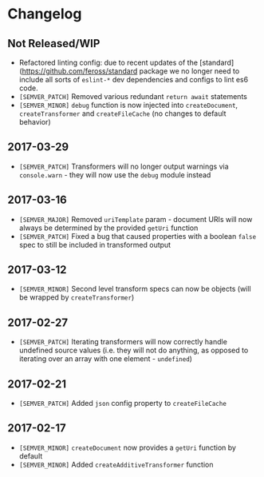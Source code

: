 # Changelog

## Not Released/WIP
* Refactored linting config: due to recent updates of the [standard](https://github.com/feross/standard package we no longer need to include all sorts of `eslint-*` dev dependencies and configs to lint es6 code.
* `[SEMVER_PATCH]` Removed various redundant `return await` statements
* `[SEMVER_MINOR]` `debug` function is now injected into `createDocument`, `createTransformer` and `createFileCache` (no changes to default behavior)
 
## 2017-03-29
* `[SEMVER_PATCH]` Transformers will no longer output warnings via `console.warn` - they will now use the `debug` module instead

## 2017-03-16
* `[SEMVER_MAJOR]` Removed `uriTemplate` param - document URIs will now always be determined by the provided `getUri` function
* `[SEMVER_PATCH]` Fixed a bug that caused properties with a boolean `false` spec to still be included in transformed output 

## 2017-03-12
* `[SEMVER_MINOR]` Second level transform specs can now be objects (will be wrapped by `createTransformer`)

## 2017-02-27
* `[SEMVER_PATCH]` Iterating transformers will now correctly handle undefined source values (i.e. they will not do anything, as opposed to iterating over an array with one element - `undefined`)

## 2017-02-21
* `[SEMVER_PATCH]` Added `json` config property to `createFileCache`

## 2017-02-17
* `[SEMVER_MINOR]` `createDocument` now provides a `getUri` function by default
* `[SEMVER_MINOR]` Added `createAdditiveTransformer` function
